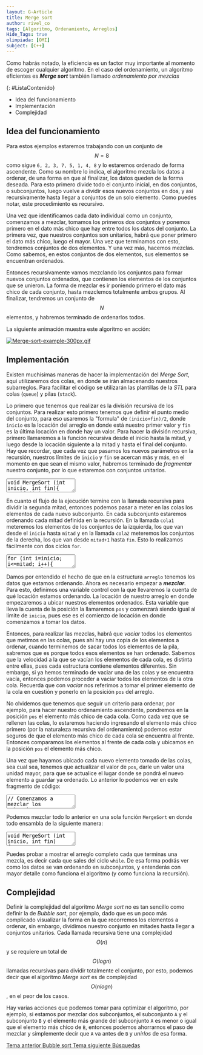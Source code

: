 ```yaml
---
layout: G-Article
title: Merge sort
author: rivel_co
tags: [Algoritmo, Ordenamiento, Arreglos]
Hide_Tags: true
olimpiada: [OMI]
subject: [C++]
---
```


Como habrás notado, la eficiencia es un factor muy importante al momento de escoger cualquier algoritmo. En el caso del ordenamiento, un algoritmo eficientes es ***Merge sort*** también llamado *ordenamiento por mezclas*

{: #ListaContenido}
- Idea del funcionamiento
- Implementación
- Complejidad

## Idea del funcionamiento

Para estos ejemplos estaremos trabajando con un conjunto de $$N=8$$ como sigue `6, 2, 3, 7, 5, 1, 4, 8` y lo estaremos ordenado de forma ascendente. Como su nombre lo indica, el algoritmo mezcla los datos a ordenar, de una forma en que al finalizar, los datos queden de la forma deseada. Para esto primero divide todo el conjunto inicial, en dos conjuntos, o subconjuntos, luego vuelve a dividir esos nuevos conjuntos en dos, y así recursivamente hasta llegar a conjuntos de un solo elemento. Como puedes notar, este procedimiento es recursivo.

Una vez que identificamos cada dato individual como un conjunto, comenzamos a mezclar, tomamos los primeros dos conjuntos y ponemos primero en el dato más chico que hay entre todos los datos del conjunto. La primera vez, que nuestros conjuntos son unitarios, habrá que poner primero el dato más chico, luego el mayor. Una vez que terminamos con esto, tendremos conjuntos de dos elementos. Y una vez más, hacemos mezclas. Como sabemos, en estos conjuntos de dos elementos, sus elementos se encuentran ordenados. 

Entonces recursivamente vamos mezclando los conjuntos para formar nuevos conjuntos ordenados, que contienen los elementos de los conjuntos que se unieron. La forma de mezclar es ir poniendo primero el dato más chico de cada conjunto, hasta mezclemos totalmente ambos grupos. Al finalizar, tendremos un conjunto de $$N$$ elementos, y habremos terminado de ordenarlos todos.

La siguiente animación muestra este algoritmo en acción:

<a href="https://commons.wikimedia.org/wiki/File:Merge-sort-example-300px.gif#/media/File:Merge-sort-example-300px.gif"><img src="https://upload.wikimedia.org/wikipedia/commons/c/cc/Merge-sort-example-300px.gif" alt="Merge-sort-example-300px.gif"></a>

## Implementación

Existen muchísimas maneras de hacer la implementación del *Merge Sort*, aquí utilizaremos dos colas, en donde se irán almacenando nuestros subarreglos. Para facilitar el código se utilizarán las plantillas de la *STL* para colas (`queue`) y pilas (`stack`).

Lo primero que tenemos que realizar es la división recursiva de los conjuntos. Para realizar esto primero tenemos que definir el punto medio del conjunto, para eso usaremos la "formula" de `(inicio+fin)/2`, donde `inicio` es la locación del arreglo en donde está nuestro primer valor y `fin` es la última locación en donde hay un valor. Para hacer la división recursiva, primero llamaremos a la función recursiva desde el inicio hasta la mitad, y luego desde la locación siguiente a la mitad y hasta el final del conjunto. Hay que recordar, que cada vez que pasamos los nuevos parámetros en la recursión, nuestros límites de `inicio` y `fin` se acercan más y más, en el momento en que sean el mismo valor, habremos terminado de *fragmentar* nuestro conjunto, por lo que estaremos con conjuntos unitarios.

<textarea class="cpp">
void MergeSort (int inicio, int fin){
    if (inicio == fin) return;      // Terminamos de dividir los conjuntos
    
    int mitad=(inicio+fin)/2;       // Creamos la mitad en base a los limites
        
    MergeSort(inicio, mitad);       // Llamada recursiva para dividir la primer mitad
    MergeSort(mitad+1, fin);        // Llamada recursiva para dividir la segunda mitad
}</textarea>

En cuanto el flujo de la ejecución termine con la llamada recursiva para dividir la segunda mitad, entonces podemos pasar a meter en las colas los elementos de cada nuevo subconjunto. En cada subconjunto estaremos ordenando cada mitad definida en la recursión. En la llamada `cola1` meteremos los elementos de los conjuntos de la izquierda, los que van desde el `inicio` hasta `mitad` y en la llamada `cola2` meteremos los conjuntos de la derecha, los que van desde `mitad+1` hasta `fin`. Esto lo realizamos fácilmente con dos ciclos `for`.

<textarea class="cpp">
for (int i=inicio; i<=mitad; i++){      // Metemos los elementos del conjunto de la izquierda
    cola1.push(arreglo[i]);
}
for (int i=mitad+1; i<=fin; i++){       // Metemos los elementos del conjunto de la derecha
    cola2.push(arreglo[i]);
}</textarea>

Damos por entendido el hecho de que en la estructura `arreglo` tenemos los datos que estamos ordenando. Ahora es necesario empezar a ***mezclar***. Para esto, definimos una variable control con la que llevaremos la cuenta de qué locación estamos ordenando. La locación de nuestro arreglo en donde empezaremos a ubicar nuestros elementos ordenados. Esta variable que lleva la cuenta de la posición la llamaremos `pos` y comenzará siendo igual al límite de `inicio`, pues ese es el comienzo de locación en donde comenzamos a tomar los datos.

Entonces, para realizar las mezclas, habrá que *vaciar* todos los elementos que metimos en las colas, pues ahí hay una copia de los elementos a ordenar, cuando terminemos de sacar todos los elementos de la pila, sabremos que es porque todos esos elementos se han ordenado. Sabemos que la velocidad a la que se vacían los elementos de cada cola, es distinta entre ellas, pues cada estructura contiene elementos diferentes. Sin embargo, si ya hemos terminado de vaciar una de las colas y se encuentra vacía, entonces podemos proceder a vaciar todos los elementos de la otra cola. Recuerda que con *vaciar* nos referimos a tomar el primer elemento de la cola en cuestión y ponerlo en la posición `pos` del arreglo. 

No olvidemos que tenemos que seguir un criterio para ordenar, por ejemplo, para hacer nuestro ordenamiento ascendente, pondremos en la posición `pos` el elemento más chico de cada cola. Como cada vez que se rellenen las colas, lo estaremos haciendo ingresando el elemento más chico primero (por la naturaleza recursiva del ordenamiento) podemos estar seguros de que el elemento más chico de cada cola se encuentra al frente. Entonces comparamos los elementos al frente de cada cola y ubicamos en la posición `pos` el elemento más chico.

Una vez que hayamos ubicado cada nuevo elemento tomado de las colas, sea cual sea, tenemos que actualizar el valor de `pos`, darle un valor una unidad mayor, para que se actualice el lugar donde se pondrá el nuevo elemento a guardar ya ordenado. Lo anterior lo podemos ver en este fragmento de código:

<textarea class="cpp">
// Comenzamos a mezclar los subconjuntos
int pos=inicio;             // Definición del auxiliar de ubicaciones
    
while (!cola1.empty() || !cola2.empty()){   // Estaremos extrayendo elementos mientras sea posible
    if (cola2.empty()){                     // Si la cola2 ya está vacía
        arreglo[pos]=cola1.front();         // entonces tomamos de la cola1
        cola1.pop();                        
    } else
    if (cola1.empty()){                     // Sino, revisamos si cola1 está vacía, de ser así
        arreglo[pos]=cola2.front();         // tomamos de cola2
        cola2.pop();
    } else                                  // Sino, entonces ambas colas tienen elementos
    if (cola1.front() < cola2.front()){     // Aplicamos nuestro criterio de ordenamiento
        arreglo[pos]=cola1.front();         // Ubicamos según sea el caso, tomando de cola1
        cola1.pop();
    } else {
        arreglo[pos]=cola2.front();         // O tomando de cola 2
        cola2.pop();
    }
    pos++;   // En este punto ya habremos ubicado un elemento, entonces actualizamos la posición
}</textarea>

Podemos mezclar todo lo anterior en una sola función `MergeSort` en donde todo ensambla de la siguiente manera:

<textarea class="cpp">
void MergeSort (int inicio, int fin)
{
    if (inicio == fin) return;
    
    int mitad=(inicio+fin)/2;
        
    MergeSort(inicio, mitad);
    MergeSort(mitad+1, fin);
    
    for (int i=inicio; i<=mitad; i++){
        cola1.push(arreglo[i]);
    }
    for (int i=mitad+1; i<=fin; i++){
        cola2.push(arreglo[i]);
    }
    
    int pos=inicio;
    
    while (!cola1.empty() || !cola2.empty()){
        if (cola2.empty()){
            arreglo[pos]=cola1.front();
            cola1.pop();
        } else
        if (cola1.empty()){
            arreglo[pos]=cola2.front();
            cola2.pop();
        } else
        if (cola1.front() < cola2.front()){
            arreglo[pos]=cola1.front();
            cola1.pop();
        } else {
            arreglo[pos]=cola2.front();
            cola2.pop();
        }
        pos++;
    }
    return;
}</textarea>

Puedes probar a mostrar el arreglo completo cada que terminas una mezcla, es decir cada que sales del ciclo `while`. De esa forma podrás ver como los datos se van ordenando en subconjuntos, y entenderás con mayor detalle como funciona el algoritmo (y como funciona la recursión).

## Complejidad

Definir la complejidad del algoritmo *Merge sort* no es tan sencillo como definir la de *Bubble sort*, por ejemplo, dado que es un poco más complicado visualizar la forma en la que recorremos los elementos a ordenar, sin embargo, dividimos nuestro conjunto en mitades hasta llegar a conjuntos unitarios. Cada llamada recursiva tiene una complejidad $$O(n)$$  y se requiere un total de $$O(log n)$$ llamadas recursivas para dividir totalmente el conjunto, por esto, podemos decir que el algoritmo *Merge sort* es de complejidad $$O(n log n)$$, en el peor de los casos.

Hay varias acciones que podemos tomar para optimizar el algoritmo, por ejemplo, si estamos por mezclar dos subconjuntos, el subconjunto `A` y el subconjunto `B` y el elemento más grande del subconjunto `A` es menor o igual que el elemento más chico de `B`, entonces podemos ahorrarnos el paso de mezclar y simplemente decir que `A` va antes de `B` y *unirlos* de esa forma.

<div class="Nav">
    <a id="navLeft" href="{{ site.baseurl }}/C++/Metodos/Ordenamientos/Bubble-sort/" title="Bubble sort &vert; #iP Code">
        Tema anterior
        <span>Bubble sort</span>
    </a>
    <a id="navRight" href="{{ site.baseurl }}/C++/Metodos/Busquedas/" title="Busquedas &vert; #iP Code">
        Tema siguiente
        <span>Búsquedas</span>
    </a>
</div>